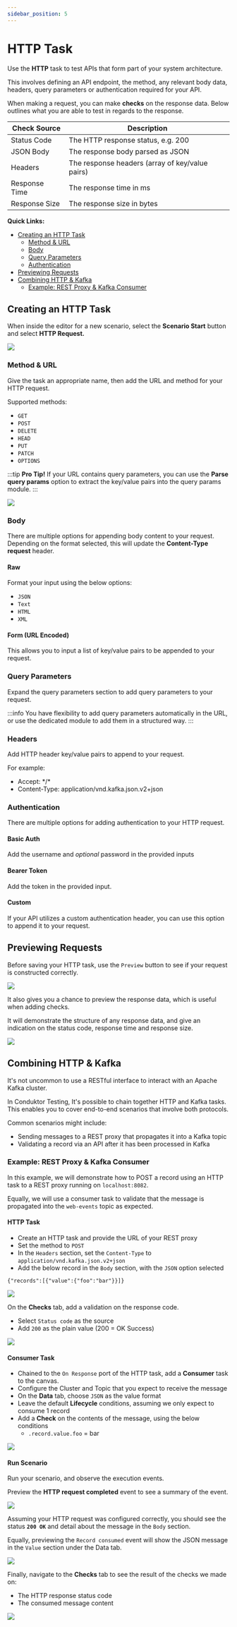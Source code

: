 ```yaml
---
sidebar_position: 5
---
```


# HTTP Task

Use the **HTTP** task to test APIs that form part of your system architecture.&#x20;

This involves defining an API endpoint, the method, any relevant body data, headers, query parameters or authentication required for your API.

When making a request, you can make **checks** on the response data. Below outlines what you are able to test in regards to the response.

| Check Source  | Description                                     |
| ------------- | ----------------------------------------------- |
| Status Code   | The HTTP response status, e.g. 200              |
| JSON Body     | The response body parsed as JSON                |
| Headers       | The response headers (array of key/value pairs) |
| Response Time | The response time in ms                         |
| Response Size | The response size in bytes                      |

**Quick Links:**

- [Creating an HTTP Task](http-task#creating-an-http-task)
  - [Method & URL](http-task#method-and-url)
  - [Body](http-task#body)
  - [Query Parameters](http-task#query-parameters)
  - [Authentication](http-task#authentication)
- [Previewing Requests](http-task#undefined)
- [Combining HTTP & Kafka](http-task#combining-http-and-kafka)
  - [Example: REST Proxy & Kafka Consumer](http-task#example-rest-proxy-and-kafka-consumer)

## Creating an HTTP Task

When inside the editor for a new scenario, select the **Scenario Start** button and select **HTTP Request.**&#x20;

![](<../../../assets/image (168).png>)

### Method & URL

Give the task an appropriate name, then add the URL and method for your HTTP request.&#x20;

Supported methods:

- `GET`
- `POST`
- `DELETE`
- `HEAD`
- `PUT`
- `PATCH`
- `OPTIONS`

:::tip
**Pro Tip!** If your URL contains query parameters, you can use the **Parse query params** option to extract the key/value pairs into the query params module.
:::

![](<../../../assets/image (118).png>)

### Body

There are multiple options for appending body content to your request. Depending on the format selected, this will update the **Content-Type request** header.

#### Raw

Format your input using the below options:

- `JSON`
- `Text`
- `HTML`
- `XML`

#### Form (URL Encoded)

This allows you to input a list of key/value pairs to be appended to your request.

### Query Parameters

Expand the query parameters section to add query parameters to your request.&#x20;

:::info
You have flexibility to add query parameters automatically in the URL, or use the dedicated module to add them in a structured way.
:::

### Headers

Add HTTP header key/value pairs to append to your request.

For example:

- Accept: \*/\*
- Content-Type: application/vnd.kafka.json.v2+json

### Authentication

There are multiple options for adding authentication to your HTTP request.

#### Basic Auth

Add the username and _optional_ password in the provided inputs

#### Bearer Token

Add the token in the provided input.

#### Custom

If your API utilizes a custom authentication header, you can use this option to append it to your request.

## Previewing Requests

Before saving your HTTP task, use the `Preview` button to see if your request is constructed correctly.&#x20;

![](<../../../assets/image (29).png>)

It also gives you a chance to preview the response data, which is useful when adding checks.&#x20;

It will demonstrate the structure of any response data, and give an indication on the status code, response time and response size.

![](<../../../assets/image (39).png>)

## Combining HTTP & Kafka&#x20;

It's not uncommon to use a RESTful interface to interact with an Apache Kafka cluster.&#x20;

In Conduktor Testing, It's possible to chain together HTTP and Kafka tasks. This enables you to cover end-to-end scenarios that involve both protocols.

Common scenarios might include:

- Sending messages to a REST proxy that propagates it into a Kafka topic
- Validating a record via an API after it has been processed in Kafka&#x20;

### Example: REST Proxy & Kafka Consumer

In this example, we will demonstrate how to POST a record using an HTTP task to a REST proxy running on `localhost:8082`.

Equally, we will use a consumer task to validate that the message is propagated into the `web-events` topic as expected.

#### HTTP Task

- Create an HTTP task and provide the URL of your REST proxy
- Set the method to `POST`
- In the `Headers` section, set the `Content-Type` to `application/vnd.kafka.json.v2+json`
- Add the below record in the `Body` section, with the `JSON` option selected

```
{"records":[{"value":{"foo":"bar"}}]}
```

![](<../../../assets/image (10).png>)

On the **Checks** tab, add a validation on the response code.

- Select `Status code` as the source
- Add `200` as the plain value (200 = OK Success)

![](<../../../assets/image (27).png>)

#### Consumer Task

- Chained to the `On Response` port of the HTTP task, add a **Consumer** task to the canvas.
- Configure the Cluster and Topic that you expect to receive the message
- On the **Data** tab, choose `JSON` as the value format
- Leave the default **Lifecycle** conditions, assuming we only expect to consume 1 record
- Add a **Check** on the contents of the message, using the below conditions
  - `.record.value.foo` = bar

![](<../../../assets/image (5).png>)

#### Run Scenario

Run your scenario, and observe the execution events.

Preview the **HTTP request completed** event to see a summary of the event.&#x20;

![](<../../../assets/image (11).png>)

Assuming your HTTP request was configured correctly, you should see the status **`200 OK`** and detail about the message in the `Body` section.

Equally, previewing the `Record consumed` event will show the JSON message in the `Value` section under the Data tab.

![](<../../../assets/image (18).png>)

Finally, navigate to the **Checks** tab to see the result of the checks we made on:

- The HTTP response status code
- The consumed message content

![](<../../../assets/image (70).png>)
